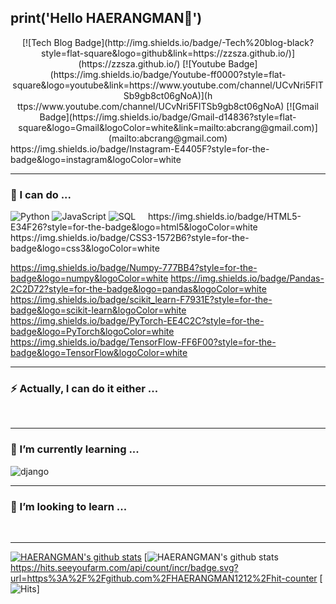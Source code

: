 print('Hello HAERANGMAN👋')
-------

<div align=center>
  [![Tech Blog Badge](http://img.shields.io/badge/-Tech%20blog-black?style=flat-square&logo=github&link=https://zzsza.github.io/)](https://zzsza.github.io/)
  [![Youtube Badge](https://img.shields.io/badge/Youtube-ff0000?style=flat-square&logo=youtube&link=https://www.youtube.com/channel/UCvNri5FlTSb9gb8ct06gNoA)](h    ttps://www.youtube.com/channel/UCvNri5FlTSb9gb8ct06gNoA)
  [![Gmail Badge](https://img.shields.io/badge/Gmail-d14836?style=flat-square&logo=Gmail&logoColor=white&link=mailto:abcrang@gmail.com)](mailto:abcrang@gmail.com)
</div>
https://img.shields.io/badge/Instagram-E4405F?style=for-the-badge&logo=instagram&logoColor=white

*****

### 🔭 I can do ...
<div align=left>
  <img alt="Python" src="https://img.shields.io/badge/python%20-%2314354C.svg?&style=for-the-badge&logo=python&logoColor=white"/>
  <img alt="JavaScript" src="https://img.shields.io/badge/javascript%20-%23323330.svg?&style=for-the-badge&logo=javascript&logoColor=%23F7DF1E"/>
  <img alt="SQL" src="https://img.shields.io/badge/php-%23777BB4.svg?&style=for-the-badge&logo=php&logoColor=white"/> 
  <img alt="" src="https://img.shields.io/badge/Markdown-000000?style=for-the-badge&logo=markdown&logoColor=white">
  <img alt="" src="https://img.shields.io/badge/Selenium-43B02A?style=for-the-badge&logo=Selenium&logoColor=white">
  <img alt="" src="">
  <img alt="" src="">
  https://img.shields.io/badge/HTML5-E34F26?style=for-the-badge&logo=html5&logoColor=white
  https://img.shields.io/badge/CSS3-1572B6?style=for-the-badge&logo=css3&logoColor=white
  
  https://img.shields.io/badge/Numpy-777BB4?style=for-the-badge&logo=numpy&logoColor=white
  https://img.shields.io/badge/Pandas-2C2D72?style=for-the-badge&logo=pandas&logoColor=white
  https://img.shields.io/badge/scikit_learn-F7931E?style=for-the-badge&logo=scikit-learn&logoColor=white
  https://img.shields.io/badge/PyTorch-EE4C2C?style=for-the-badge&logo=PyTorch&logoColor=white
  	https://img.shields.io/badge/TensorFlow-FF6F00?style=for-the-badge&logo=TensorFlow&logoColor=white
</div>

*****

### ⚡ Actually, I can do it either ...
<div align=left>
  <img alt="" src="https://img.shields.io/badge/Adobe%20Illustrator-FF9A00?style=for-the-badge&logo=adobe%20illustrator&logoColor=white">
  <img alt="" src="https://img.shields.io/badge/Adobe%20InDesign-FF3366?style=for-the-badge&logo=Adobe%20InDesign&logoColor=white">
  <img alt="" src="https://img.shields.io/badge/Adobe%20Premiere%20Pro-9999FF?style=for-the-badge&logo=Adobe%20Premiere%20Pro&logoColor=white">
  <img alt="" src="https://img.shields.io/badge/Adobe%20after%20affects-CF96FD?style=for-the-badge&logo=Adobe%20after%20effects&logoColor=393665">
  <img alt="" src="https://img.shields.io/badge/Adobe%20XD-470137?style=for-the-badge&logo=Adobe%20XD&logoColor=#FF61F6">
  <img alt="" src="">  
</div>

*****

### 🌱 I’m currently learning ...
<div align=left>
<img alt="django" src="https://img.shields.io/badge/Django-092E20?style=for-the-badge&logo=django&logoColor=green"/>
<img alt="" src="https://img.shields.io/badge/Flask-000000?style=for-the-badge&logo=flask&logoColor=white">
<img alt="" src="https://img.shields.io/badge/firebase-ffca28?style=for-the-badge&logo=firebase&logoColor=black">
<img alt="" src="">
</div>

*****

### 👯 I’m looking to learn ...
<div align=left>
<img alt="" src="https://img.shields.io/badge/kubernetes-326ce5.svg?&style=for-the-badge&logo=kubernetes&logoColor=white">
<img alt="" src="https://img.shields.io/badge/Node.js-339933?style=for-the-badge&logo=nodedotjs&logoColor=white">
<img alt="" src="https://img.shields.io/badge/React-20232A?style=for-the-badge&logo=react&logoColor=61DAFB">
<img alt="" src="https://img.shields.io/badge/Sass-CC6699?style=for-the-badge&logo=sass&logoColor=white">
<img alt="" src="https://img.shields.io/badge/Vue.js-35495E?style=for-the-badge&logo=vuedotjs&logoColor=4FC08D">
<img alt="" src="">
</div>

*****


[![HAERANGMAN's github stats](https://github-readme-stats.vercel.app/api?username=HAERANGMAN)](https://github.com/anuraghazra/github-readme-stats)
[![HAERANGMAN's github stats](https://github-readme-stats.vercel.app/api/top-langs/?username=HAERANGMAN)
https://hits.seeyoufarm.com/api/count/incr/badge.svg?url=https%3A%2F%2Fgithub.com%2FHAERANGMAN1212%2Fhit-counter
[![Hits](https://hits.seeyoufarm.com/api/count/incr/badge.svg?url=https%3A%2F%2Fgithub.com%HAERANGMAN)]
